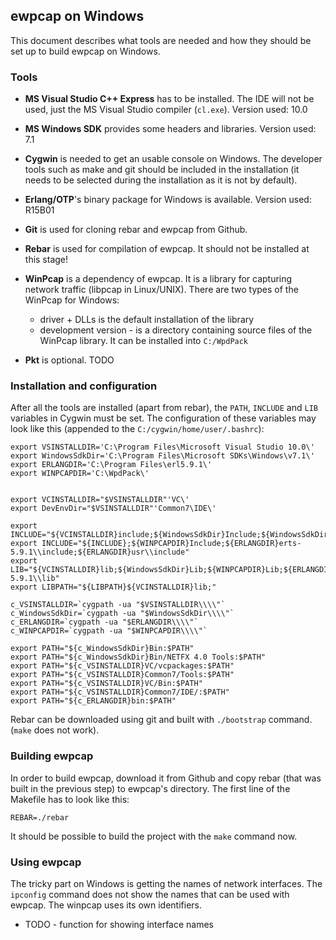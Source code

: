 ## ewpcap on Windows

This document describes what tools are needed and how they should be set up to build ewpcap on Windows.

### Tools

* **MS Visual Studio C++ Express** has to be installed. The IDE will not be used, just the MS Visual Studio compiler (`cl.exe`). Version used: 10.0

* **MS Windows SDK** provides some headers and libraries. Version used: 7.1

* **Cygwin** is needed to get an usable console on Windows. The developer tools such as make and git should be included in the installation (it needs to be selected during the installation as it is not by default).

* **Erlang/OTP**'s binary package for Windows is available. Version used: R15B01

* **Git** is used for cloning rebar and ewpcap from Github.

* **Rebar** is used for compilation of ewpcap. It should not be installed at this stage!

* **WinPcap** is a dependency of ewpcap. It is a library for capturing network traffic (libpcap in Linux/UNIX). There are two types of the WinPcap for Windows:
	* driver + DLLs is the default installation of the library
	* development version - is a directory containing source files of the WinPcap library. It can be installed into `C:/WpdPack`

* **Pkt** is optional. TODO

### Installation and configuration

After all the tools are installed (apart from rebar), the `PATH`, `INCLUDE` and `LIB` variables in Cygwin must be set. The configuration of these variables may look like this (appended to the `C:/cygwin/home/user/.bashrc`):

``` shell
export VSINSTALLDIR='C:\Program Files\Microsoft Visual Studio 10.0\'
export WindowsSdkDir='C:\Program Files\Microsoft SDKs\Windows\v7.1\'
export ERLANGDIR='C:\Program Files\erl5.9.1\'
export WINPCAPDIR='C:\WpdPack\'


export VCINSTALLDIR="$VSINSTALLDIR"'VC\'
export DevEnvDir="$VSINSTALLDIR"'Common7\IDE\'

export INCLUDE="${VCINSTALLDIR}include;${WindowsSdkDir}Include;${WindowsSdkDir}Include\\gl"
export INCLUDE="${INCLUDE};${WINPCAPDIR}Include;${ERLANGDIR}erts-5.9.1\\include;${ERLANGDIR}usr\\include"
export LIB="${VCINSTALLDIR}lib;${WindowsSdkDir}Lib;${WINPCAPDIR}Lib;${ERLANGDIR}erts-5.9.1\\lib"
export LIBPATH="${LIBPATH}${VCINSTALLDIR}lib;"

c_VSINSTALLDIR=`cygpath -ua "$VSINSTALLDIR\\\\"`
c_WindowsSdkDir=`cygpath -ua "$WindowsSdkDir\\\\"`
c_ERLANGDIR=`cygpath -ua "$ERLANGDIR\\\\"`
c_WINPCAPDIR=`cygpath -ua "$WINPCAPDIR\\\\"`

export PATH="${c_WindowsSdkDir}Bin:$PATH"
export PATH="${c_WindowsSdkDir}Bin/NETFX 4.0 Tools:$PATH"
export PATH="${c_VSINSTALLDIR}VC/vcpackages:$PATH"
export PATH="${c_VSINSTALLDIR}Common7/Tools:$PATH"
export PATH="${c_VSINSTALLDIR}VC/Bin:$PATH"
export PATH="${c_VSINSTALLDIR}Common7/IDE/:$PATH"
export PATH="${c_ERLANGDIR}bin:$PATH"
```

Rebar can be downloaded using git and built with `./bootstrap` command. (`make` does not work).

### Building ewpcap

In order to build ewpcap, download it from Github and copy rebar (that was built in the previous step) to ewpcap's directory. The first line of the Makefile has to look like this:
```
REBAR=./rebar
```

It should be possible to build the project with the `make` command now.

### Using ewpcap

The tricky part on Windows is getting the names of network interfaces. The `ipconfig` command does not show the names that can be used with ewpcap. The winpcap uses its own identifiers.

* TODO - function for showing interface names
